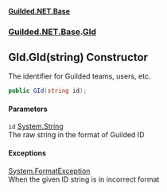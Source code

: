 
#### [Guilded.NET.Base](Guilded_NET_Base 'Guilded_NET_Base')
### [Guilded.NET.Base](Guilded_NET_Base#Guilded_NET_Base 'Guilded.NET.Base').[GId](GId 'Guilded.NET.Base.GId')
## GId.GId(string) Constructor
The identifier for Guilded teams, users, etc.  
```csharp
public GId(string id);
```

#### Parameters
<a name='Guilded_NET_Base_GId_GId(string)_id'></a>
`id` [System.String](https://docs.microsoft.com/en-us/dotnet/api/System.String 'System.String')  
The raw string in the format of Guilded ID
  

#### Exceptions
[System.FormatException](https://docs.microsoft.com/en-us/dotnet/api/System.FormatException 'System.FormatException')  
When the given ID string is in incorrect format
